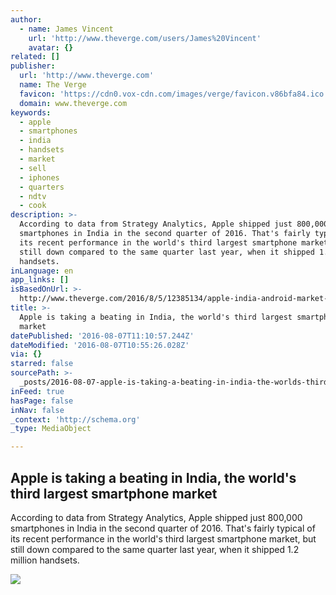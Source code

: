 ```yaml
---
author:
  - name: James Vincent
    url: 'http://www.theverge.com/users/James%20Vincent'
    avatar: {}
related: []
publisher:
  url: 'http://www.theverge.com'
  name: The Verge
  favicon: 'https://cdn0.vox-cdn.com/images/verge/favicon.v86bfa84.ico'
  domain: www.theverge.com
keywords:
  - apple
  - smartphones
  - india
  - handsets
  - market
  - sell
  - iphones
  - quarters
  - ndtv
  - cook
description: >-
  According to data from Strategy Analytics, Apple shipped just 800,000
  smartphones in India in the second quarter of 2016. That's fairly typical of
  its recent performance in the world's third largest smartphone market, but
  still down compared to the same quarter last year, when it shipped 1.2 million
  handsets.
inLanguage: en
app_links: []
isBasedOnUrl: >-
  http://www.theverge.com/2016/8/5/12385134/apple-india-android-market-share-97-percent
title: >-
  Apple is taking a beating in India, the world's third largest smartphone
  market
datePublished: '2016-08-07T11:10:57.244Z'
dateModified: '2016-08-07T10:55:26.028Z'
via: {}
starred: false
sourcePath: >-
  _posts/2016-08-07-apple-is-taking-a-beating-in-india-the-worlds-third-larges.md
inFeed: true
hasPage: false
inNav: false
_context: 'http://schema.org'
_type: MediaObject

---
```

<article style=""><h1>Apple is taking a beating in India, the world's third largest smartphone market</h1><p>According to data from Strategy Analytics, Apple shipped just 800,000 smartphones in India in the second quarter of 2016. That's fairly typical of its recent performance in the world's third largest smartphone market, but still down compared to the same quarter last year, when it shipped 1.2 million handsets.</p><img src="https://cdn3.vox-cdn.com/thumbor/u3iZdRqfSM-LkJl2WE83cjdWq_s=/0x167:2449x1545/1600x900/cdn0.vox-cdn.com/uploads/chorus_image/image/50302387/GettyImages-583774854.0.jpg" /></article>
